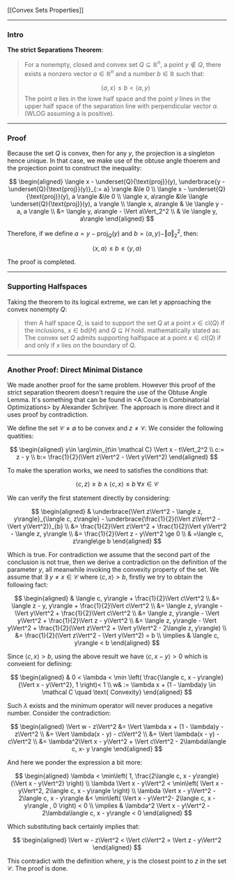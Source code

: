 [[Convex Sets Properties]]

---
### **Intro**

**The strict Separations Theorem**: 

> For a nonempty, closed and convex set $Q\subseteq \mathbb R^n$, a point $y\notin Q$, there exists a nonzero vector $a\in \mathbb R^n$ and a number $b\in \mathbb R$ such that: 
>
> $$
> \langle a, x\rangle\le b < \langle a, y\rangle
> $$ 
> The point $a$ lies in the lowe half space and the point $y$ lines in the upper half space of the separation line with perpendicular vector $a$.(WLOG assuming a is positive).

---
### **Proof**

Because the set $Q$ is convex, then for any $y$, the projection is a singleton hence unique. In that case, we make use of the obtuse angle thoerem and the projection point to construct the inequality: 

$$
\begin{aligned}
    \langle 
        x - \underset{Q}{\text{proj}}(y), 
        \underbrace{y - \underset{Q}{\text{proj}}(y)}_{:= a}
    \rangle &\le 0
    \\
    \langle x - \underset{Q}{\text{proj}}(y), a \rangle 
    &\le 0
    \\
    \langle x, a\rangle
    &\le \langle 
        \underset{Q}{\text{proj}}(y), a
    \rangle
    \\
    \langle x, a\rangle
    &
    \le \langle 
        y - a, a
    \rangle
    \\
    &= \langle y, a\rangle - \Vert a\Vert_2^2
    \\
    & \le \langle y, a\rangle
\end{aligned}
$$

Therefore, if we define $a = y - \text{proj}_Q(y)$ and $b = \langle a, y\rangle - \Vert a\Vert_2^2$, then: 

$$
\langle x, a\rangle \le b \le \langle y, a\rangle
$$

The proof is completed. 


---
### **Supporting Halfspaces**

Taking the theorem to its logical extreme, we can let $y$ approaching the convex nonempty $Q$: 
> then A half space $Q$, is said to support the set $Q$ at a point $x \in \text{cl}(Q)$ if the inclusions, $x \in \text{bd}(H)$ and $Q\subseteq H$ hold. mathematically stated as: 
> The convex set $Q$ admits supporting halfspace at a point $x\in \text{cl}(Q)$ if and only if $x$ lies on the boundary of $Q$. 



---
### **Another Proof: Direct Minimal Distance**

We made another proof for the same problem. However this proof of the strict separation theorem doesn't require the use of the Obtuse Angle Lemma. It's something that can be found in \<A Coure in Combinatorial Optimizations\> by Alexander Schrijver. The approach is more direct and it uses proof by contradiction. 

We define the set $\mathcal C \neq \emptyset$ to be convex and $z\neq \mathcal C$. We consider the following quatities: 

$$
\begin{aligned}
    y\in \arg\min_{t\in \mathcal C} \Vert x - t\Vert_2^2
    \\
    c:= z - y
    \\
    b:= \frac{1}{2}(\Vert z\Vert^2 - \Vert y\Vert^2)
\end{aligned}
$$

To make the speration works, we need to satisfies the conditions that: 

$$
\langle c, z\rangle \ge b \wedge \langle c ,x\rangle \le b \;\forall x \in \mathcal C
$$

We can verify the first statement directly by considering: 

$$
\begin{aligned}
    & \underbrace{\Vert z\Vert^2 - \langle z, y\rangle}_{\langle c, z\rangle} - \underbrace{\frac{1}{2}(\Vert z\Vert^2 - \Vert y\Vert^2)}_{b}
    \\
    &= \frac{1}{2}\Vert z\Vert^2 + \frac{1}{2}\Vert y\Vert^2 - \langle z, y\rangle
    \\
    &= \frac{1}{2}\Vert z - y\Vert^2 \ge 0
    \\
    & =\langle c, z\rangle\ge b
\end{aligned}
$$

Which is true. For contradiction we assume that the second part of the conclusion is not true, then we derive a contradiction on the definition of the parameter $y$, all meanwhile invoking the convexity property of the set. We assume that $\exists \;y \neq x \in \mathcal C$ where $\langle c, x\rangle > b$, firstly we try to obtain the following fact: 

$$
\begin{aligned}
    & \langle c, y\rangle + \frac{1}{2}\Vert c\Vert^2
    \\
    &= \langle z - y, y\rangle + \frac{1}{2}\Vert c\Vert^2
    \\
    &= \langle z, y\rangle - \Vert y\Vert^2 + \frac{1}{2}\Vert c\Vert^2
    \\
    &= \langle z, y\rangle - \Vert y\Vert^2 + \frac{1}{2}\Vert z - y\Vert^2
    \\
    &= \langle z, y\rangle - \Vert y\Vert^2 + \frac{1}{2}(\Vert z\Vert^2 + \Vert y\Vert^2 - 2\langle z, y\rangle) 
    \\
    &= \frac{1}{2}(\Vert z\Vert^2 - \Vert y\Vert^2) = b
    \\
    \implies & 
    \langle c, y\rangle < b
\end{aligned}
$$

Since $\langle c, x\rangle> b$, using the above result we have $\langle c, x - y\rangle > 0$ which is conveient for defining: 

$$
\begin{aligned}
    & 0 < \lambda <  \min
    \left(
        \frac{\langle c, x - y\rangle}{\Vert x - y\Vert^2}, 
        1
    \right)< 1
    \\
    w& := \lambda x + (1 - \lambda)y \in \mathcal C \quad \text{ Convexity} 
\end{aligned}
$$

Such $\lambda$ exists and the minimum operator will never produces a negative number. Consider the contradiction: 

$$
\begin{aligned}
    \Vert w - z\Vert^2 &= \Vert \lambda x + (1 - \lambda)y - z\Vert^2
    \\
    &= \Vert \lambda(x - y) - c\Vert^2
    \\
    &= \Vert \lambda(x - y) - c\Vert^2
    \\
    &= \lambda^2\Vert x - y\Vert^2 + \Vert c\Vert^2 - 2\lambda\langle c, x- y \rangle
\end{aligned}
$$

And here we ponder the expression a bit more: 

$$
\begin{aligned}
    \lambda < \min\left(
        1, \frac{2\langle c, x - y\rangle}{\Vert x - y\Vert^2}
    \right)
    \\
    \lambda \Vert x - y\Vert^2 < \min\left(
        \Vert x - y\Vert^2, 2\langle c, x - y\rangle
    \right)
    \\
    \lambda \Vert x - y\Vert^2 - 2\langle c, x - y\rangle
    &< \min\left(
        \Vert x - y\Vert^2- 2\langle c, x - y\rangle
        , 0
    \right) < 0
    \\
    \implies &
   \lambda^2 \Vert x - y\Vert^2 - 2\lambda\langle c, x - y\rangle < 0 
\end{aligned}
$$

Which substituting back certainly implies that: 

$$
\begin{aligned}
    \Vert w - z\Vert^2 < \Vert c\Vert^2 = \Vert z - y\Vert^2
\end{aligned}
$$

This contradict with the definition where, $y$ is the closest point to $z$ in the set $\mathcal C$. The proof is done. 

